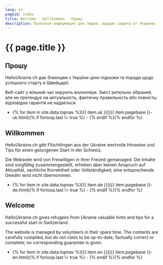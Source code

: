 ```yaml
---
lang: en
pageid: index
title: Welcome - Willkommen - Прошу
description: Полезная информация для людей, ищущих защиты от Украины
---
```

# {{ page.title }}

## Прошу
HelloUkraine.ch дає біженцям з України цінні підказки та поради щодо успішного старту в Швейцарії.

Веб-сайт у вільний час керують волонтери. Зміст ретельно зібраний, але не претендує на актуальність,
фактичну правильність або повність; відповідна гарантія не надається.

- {% for item in site.data.topnav %}[{{ item.uk }}]({{ item.pagebase }}-uk.html){% if forloop.last != true %} - {% endif %}{% endfor %}


## Willkommen
HelloUkraine.ch gibt Flüchtlingen aus der Ukraine wertvolle Hinweise und Tips für einen gelungenen Start in der Schweiz.

Die Webseite wird von Freiwilligen in ihrer Freizeit gemanaged. Die Inhalte sind sorgfältig zusammengestellt, erheben aber
keinen Anspruch auf Aktualität, sachliche Korrektheit oder Vollständigkeit; eine entsprechende Gewähr wird nicht übernommen.

- {% for item in site.data.topnav %}[{{ item.de }}]({{ item.pagebase }}-de.html){% if forloop.last != true %} - {% endif %}{% endfor %}



## Welcome
HelloUkraine.ch gives refugees from Ukraine valuable hints and tips for a successful start in Switzerland.

The website is managed by volunteers in their spare time. The contents are carefully compiled, but do not claim
to be up-to-date, factually correct or complete; no corresponding guarantee is given.

- {% for item in site.data.topnav %}[{{ item.en }}]({{ item.pagebase }}-en.html){% if forloop.last != true %} - {% endif %}{% endfor %}


